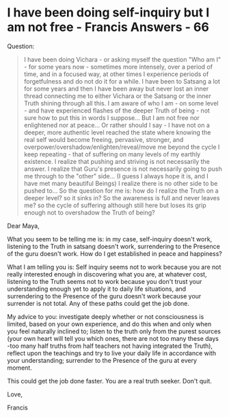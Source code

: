 # I have been doing self-inquiry but I am not free - Francis Answers - 66

Question:

>I have been doing Vichara - or asking myself the question "Who am I" - for some years now - sometimes more intensely, over a period of time, and in a focused way, at other times I experience periods of forgetfulness and do not do it for a while. I have been to Satsang a lot for some years and then I have been away but never lost an inner thread connecting me to either Vichara or the Satsang or the inner Truth shining through all this. I am aware of who I am - on some level - and have experienced flashes of the deeper Truth of being - not sure how to put this in words I suppose... But I am not free nor enlightened nor at peace... Or rather should I say - I have not on a deeper, more authentic level reached the state where knowing the real self would become freeing, pervasive, stronger, and overpower/overshadow/enlighten/reveal/move me beyond the cycle I keep repeating - that of suffering on many levels of my earthly existence. I realize that pushing and striving is not necessarily the answer. I realize that Guru's presence is not necessarily going to push me through to the "other" side... (I guess I always hope it is, and I have met many beautiful Beings) I realize there is no other side to be pushed to... So the question for me is: how do I realize the Truth on a deeper level? so it sinks in? So the awareness is full and never leaves me? so the cycle of suffering although still here but loses its grip enough not to overshadow the Truth of being?

Dear Maya,

What you seem to be telling me is: in my case, self-inquiry doesn't work, listening to the Truth in satsang doesn't work, surrendering to the Presence of the guru doesn't work. How do I get established in peace and happiness?

What I am telling you is: Self inquiry seems not to work because you are not really interested enough in discovering what you are, at whatever cost, listening to the Truth seems not to work because you don't trust your understanding enough yet to apply it to daily life situations, and surrendering to the Presence of the guru doesn't work because your surrender is not total. Any of these paths could get the job done.

My advice to you: investigate deeply whether or not consciousness is limited, based on your own experience, and do this when and only when you feel naturally inclined to; listen to the truth only from the purest sources (your own heart will tell you which ones, there are not too many these days -too many half truths from half teachers not having integrated the Truth), reflect upon the teachings and try to live your daily life in accordance with your understanding; surrender to the Presence of the guru at every moment.

This could get the job done faster. You are a real truth seeker. Don't quit.

Love,

Francis


